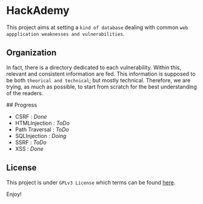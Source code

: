 # HackAdemy
This project aims at setting a `kind of database` dealing with common `web appplication weaknesses and vulnerabilities`.

## Organization
In fact, there is a directory dedicated to each vulnerability. Within this, relevant and consistent information are fed. This information is supposed to be both `theorical and technical`; but mostly technical.
Therefore, we are trying, as much as possible, to start from scratch for the best understanding of the readers.

## Progress

* CSRF : *Done* 
* HTMLInjection : *ToDo*
* Path Traversal : *ToDo*
* SQLInjection : *Doing*
* SSRF : *ToDo*
* XSS : *Done*

## License
This project is under `GPLv3 License` which terms can be found [here](LICENSE).


Enjoy!

